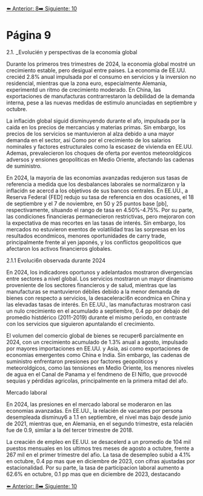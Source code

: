 [⬅️ Anterior: 8](./8.md)[➡️ Siguiente: 10](./10.md)

# Página 9

2.1. _Evolucién y perspectivas de la economia global

Durante los primeros tres trimestres de 2024, la economia global mostré un crecimiento estable, pero desigual
entre paises. La economia de EE.UU. creciéd 2.8% anual impulsada por el consumo en servicios y la inversion no
residencial, mientras que la zona euro, especialmente Alemania, experimentd un ritmo de crecimiento
moderado. En China, las exportaciones de manufacturas contrarrestaron la debilidad de la demanda interna,
pese a las nuevas medidas de estimulo anunciadas en septiembre y octubre.

La inflacidn global siguid disminuyendo durante el afo, impulsada por la caida en los precios de mercancias y
materias primas. Sin embargo, los precios de los servicios se mantuvieron al alza debido a una mayor demanda
en el sector, asi Como por el crecimiento de los salarios nominales y factores estructurales como la escasez de
vivienda en EE.UU. Ademas, prevalecieron los choques de oferta por eventos meteoroldgicos adversos y
ensiones geopoliticas en Medio Oriente, afectando las cadenas de suministro.

En 2024, la mayoria de las economias avanzadas redujeron sus tasas de referencia a medida que los
desbalances laborales se normalizaron y la inflacidn se acercd a los objetivos de sus bancos centrales. En EE.UU.,
a Reserva Federal {FED] redujo su tasa de referencia en dos ocasiones, el 18 de septiembre y el 7 de noviembre,
en 50 y 25 puntos base [pb], respectivamente, situando el rango de tasa en 4.50%-4.75%. Por su parte, las
condiciones financieras permanecieron restrictivas, pero mejoraron con la expectativa de mas recortes en las
tasas de interés. Sin embargo, los mercados no estuvieron exentos de volatilidad tras las sorpresas en los
resultados econdmicos, menores oportunidades de carry trade, principalmente frente al yen japonés, y los
conflictos geopoliticos que afectaron los activos financieros globales.

2.1.1 Evoluci6n observada durante 2024

En 2024, los indicadores oportunos y adelantados mostraron divergencias entre sectores a nivel global. Los
servicios mostraron un mayor dinamismo proveniente de los sectores financieros y de salud, mientras que las
manufacturas se mantuvieron débiles debido a la menor demanda de bienes con respecto a servicios, la
desaceleraci6n econdmica en China y las elevadas tasas de interés. En EE.UU., las manufacturas mostraron casi
un nulo crecimiento en el acumulado a septiembre, 0.4 pp por debajo del promedio histdérico (2011-2019)
durante el mismo periodo, en contraste con los servicios que siguieron apuntalando el crecimiento.

El volumen del comercio global de bienes se recuper6 parcialmente en 2024, con un crecimiento acumulado
de 1.3% anual a agosto, impulsado por mayores importaciones en EE.UU. y Asia, asi como exportaciones de
economias emergentes como China e India. Sin embargo, las cadenas de suministro enfrentaron presiones por
factores geopoliticos y meteoroldgicos, como las tensiones en Medio Oriente, los menores niveles de agua
en el Canal de Panama y el fendmeno de El Niflo, que provocdé sequias y pérdidas agricolas, principalmente
en la primera mitad del afo.

Mercado laboral

En 2024, las presiones en el mercado laboral se moderaron en las economias avanzadas. En EE.UU., la relacién
de vacantes por persona desempleada disminuy6 a 1.1 en septiembre, el nivel mas bajo desde junio de 2021,
mientras que, en Alemania, en el segundo trimestre, esta relacién fue de 0.9, similar a la del tercer trimestre de
2018.

La creacién de empleo en EE.UU. se desacelerd a un promedio de 104 mil puestos mensuales en los ultimos
tres meses de agosto a octubre, frente a 267 mil en el primer trimestre del afio. La tasa de desempleo subid a
4.1% en octubre, 0.4 pp mas que en diciembre de 2023, con cifras ajustadas por estacionalidad. Por su parte, la
tasa de participacion laboral aumento a 62.6% en octubre, 0.1 pp mas que en diciembre de 2023, destacando

[⬅️ Anterior: 8](./8.md)[➡️ Siguiente: 10](./10.md)